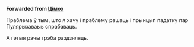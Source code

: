 **Forwarded from [Цімох](https://t.me/Tusajas)**

Праблема ў тым, што я хачу і праблему рашаць і прынцып падатку пар
Пулярызаваыь спрабаваць.

А гэтыя рэчы трэба раздзяляць.